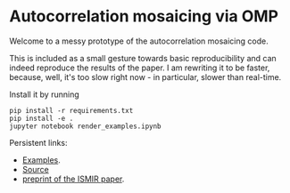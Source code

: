 # Autocorrelation mosaicing via OMP

Welcome to a messy prototype of the autocorrelation mosaicing code.

This is included as a small gesture towards basic reproducibility and can indeed reproduce the results of the paper.
I am rewriting it to be faster, because, well, it's too slow right now - in particular, slower than real-time.

Install it by running

```shell
pip install -r requirements.txt
pip install -e .
jupyter notebook render_examples.ipynb
```

Persistent links:

* [Examples](https://danmackinlay.github.io/mosaicing_omp_ismir_2019/examples/demo_autocorr/index_autocorr.html).
* [Source](https://github.com/danmackinlay/mosaicing_omp_ismir_2019)
* [preprint of the ISMIR paper](./mosaicing_omp_2019.pdf).
